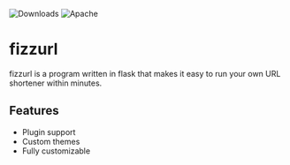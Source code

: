![Downloads](https://img.shields.io/github/downloads/fizztune/fizzyurl/total?style=for-the-badge)
![Apache](https://img.shields.io/badge/Apache%20License-Version%202.0-green?style=flat-square)

# fizzurl
fizzurl is a program written in flask that makes it easy to run your own URL shortener within minutes.

## Features
 - Plugin support
 - Custom themes
 - Fully customizable
